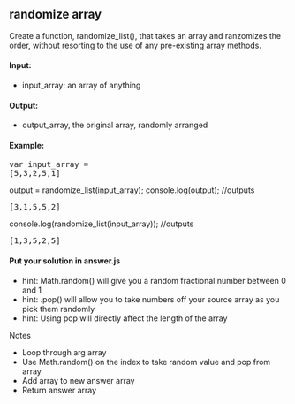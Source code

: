 ## randomize array

Create a function, randomize_list(), that takes an array and ranzomizes the order, without resorting to the use of any pre-existing array methods.

#### Input: 
- input_array: an array of anything

#### Output: 
- output_array, the original array, randomly arranged

#### Example:
<pre>
var input_array = 
[5,3,2,5,1]</pre>

output = randomize_list(input_array);
console.log(output); //outputs 
<pre>[3,1,5,5,2]</pre>
console.log(randomize_list(input_array)); //outputs 
<pre>[1,3,5,2,5]</pre>

#### Put your solution in answer.js

- hint: Math.random() will give you a random fractional number between 0 and 1
- hint: .pop() will allow you to take numbers off your source array as you pick them randomly
- hint: Using pop will directly affect the length of the array

Notes
- Loop through arg array
- Use Math.random() on the index to take random value and pop from array
- Add array to new answer array
- Return answer array